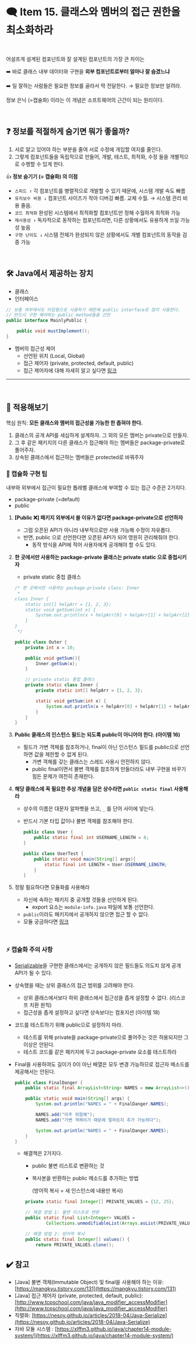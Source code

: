 
# 🗨️ Item 15. 클래스와 멤버의 접근 권한을 최소화하라

<br/>

어설프게 설계된 컴포넌트와 잘 설계된 컴포넌트의 가장 큰 차이는 

  ➡️ 바로 클래스 내부 데이터와 구현을 **외부 컴포넌트로부터 얼마나 잘 숨겼느냐**

  ➡️ 일 잘하는 사람들은 필요한 정보를 골라서 딱 전달한다. → 필요한 정보만 알려라.

정보 은닉 (=캡슐화) 이라는 이 개념은 소프트웨어의 근간이 되는 원리이다.

<br/>

## ❓ 정보를 적절하게 숨기면 뭐가 좋을까?

1. 서로 알고 있어야 하는 부분을 줄여 서로 수정에 개입할 여지를 줄인다.
2. 그렇게 컴포넌트들을 독립적으로 만들어, 개발, 테스트, 최적화, 수정 들을 개별적으로 수행할 수 있게 한다.

👍 **정보 숨기기 (= 캡슐화) 의 이점**

- `스피드 ↑` 각 컴포넌트를 병렬적으로 개발할 수 있기 때문에, 시스템 개발 속도 빠름
- `유지보수 비용 ↓` 컴포넌트 사이즈가 작아 디버깅 빠름. 교체 수월. → 시스템 관리 비용 줄음.
- `코드 최적화` 완성된 시스템에서 최적화할 컴포넌트만 정해 수월하게 최적화 가능
- `재사용성 ↑` 독자적으로 동작하는 컴포넌트라면, 다른 상황에서도 유용하게 쓰일 가능성 높음
- `구현 난이도 ↓` 시스템 전체가 완성되지 않은 상황에서도 개별 컴포넌트의 동작을 검증 가능

<br/>

## 🛠️ Java에서 제공하는 장치

- 클래스
- 인터페이스

```java
// 보통 외부에서도 타입형으로 사용하기 때문에 public interface로 많이 사용한다.
// 반드시 구현 해야하는 public method들을 선언
public interface MainlyPublic {

    public void mustImplement();
}
```

- 멤버의 접근성 제어
    - 선언된 위치 (Local, Global)
    - 접근 제어자 (private, protected, default, public)
    - 접근 제어자에 대해 자세히 알고 싶다면 [링크](접근제어자.md)
---

<br/>

## 📌 적용해보기

핵심 원칙: **모든 클래스와 멤버의 접근성을 가능한 한 좁혀야 한다.**

1. 클래스의 공개 API를 세심하게 설계하자. 그 외의 모든 멤버는 private으로 만들자.
2. 그 후 같은 패키지의 다른 클래스가 접근해야 하는 멤버들은 package-private로 풀어주자.
3. 상속된 클래스에서 접근하는 멤버들은 protected로 바꿔주자

### 📝 캡슐화 구현 팁

내부와 외부에서 접근이 필요한 톱레벨 클래스에 부여할 수 있는 접근 수준은 2가지다.

- package-private (=default)
- public

1. **[Public ❌] 패키지 외부에서 쓸 이유가 없다면 package-private으로 선언하자**
    - 그럼 오픈된 API가 아니라 내부적으로만 사용 가능해 수정이 자유롭다.
    - 반면, public 으로 선언한다면 오픈된 API가 되어 영원히 관리해줘야 한다.
        - 동작 방식을 API에 적어 사용자에게 공개해야 할 수도 있다.

2. **한 곳에서만 사용하는 package-private 클래스는 private static 으로 중첩시키자**
    - private static 중첩 클래스
    
    ```java
    /* 한 곳에서만 사용하는 package-private class: Inner
     *
    class Inner {
        static int[] helpArr = {1, 2, 3};
        static void getSum(int x) {
            System.out.println(x + helpArr[0] + helpArr[1] + helpArr[2]);
        }
    }
     */
    
    public class Outer {
        private int x = 10;
    
        public void getSum(){
            Inner.getSum(x);
        }
    
        // private static 중첩 클래스
        private static class Inner {
            private static int[] helpArr = {1, 2, 3};
    
            static void getSum(int x) {
                System.out.println(x + helpArr[0] + helpArr[1] + helpArr[2]);
            }
        }   
    }
    ```
    

3. **Public 클래스의 인스턴스 필드는 되도록 public이 아니어야 한다. (아이템 16)**
    - 필드가 가변 객체를 참조하거나, final이 아닌 인스턴스 필드를 public으로 선언하면 값을 제한할 수 없게 된다.
        - 가변 객체를 갖는 클래스는 스레드 사용시 안전하지 않다.
        - public final이면서 불변 객체를 참조하게 만들더라도 내부 구현을 바꾸기 힘든 문제가 여전히 존재한다.
        
4. **해당 클래스에 꼭 필요한 추상 개념을 담은 상수라면 `public static final` 사용해라**
    - 상수의 이름은 대문자 알파벳을 쓰고, `_` 를 단어 사이에 넣는다.
    - 반드시 기본 타입 값이나 불변 객체를 참조해야 한다.
        
        ```java
        public class User {
            public static final int USERNAME_LENGTH = 8;
        }
        
        public class UserTest {
            public static void main(String[] args){
                static final int LENGTH = User.USERNAME_LENGTH;
            }
        }
        ```
        

5. 정말 필요하다면 모듈화를 사용해라
    - 자신에 속하는 패키지 중 공개할 것들을 선언하게 된다.
        - export 요소는 `module-info.java` 파일에 보통 선언한다.
    - `public`이라도 패키지에서 공개하지 않으면 접근 할 수 없다.
    - 모듈 궁금하다면 [링크](https://xlffm3.github.io/java/chapter14-module-system/)

<br/>

### ⚡ 캡슐화 주의 사항

- [Serializable](https://nesoy.github.io/articles/2018-04/Java-Serialize)을 구현한 클래스에서는 공개하지 않은 필드들도 의도치 않게 공개 API가 될 수 있다.

- 상속했을 때는 상위 클래스의 접근 범위를 고려해야 한다.
    - 상위 클래스에서보다 하위 클래스에서 접근성을 좁게 설정할 수 없다. (리스코프 치환 원칙)
    - 접근성을 좁게 설정하고 싶다면 상속보다는 컴포지션 (아이템 18)
    
- 코드를 테스트하기 위해 public으로 설정하지 마라.
    - 테스트를 위해 private을 package-private으로 풀어주는 것은 허용되지만 그 이상은 안된다.
    - 테스트 코드를 같은 패키지에 두고 package-private 요소를 테스트하라
    
- Final을 사용하여도 길이가 0이 아닌 배열은 모두 변경 가능하므로 접근자 메소드를 제공해서는 안된다.
    
    ```java
    public class FinalDanger {
        public static final ArrayList<String> NAMES = new ArrayList<>();
    
        public static void main(String[] args) {
            System.out.println("NAMES = " + FinalDanger.NAMES);
    
            NAMES.add("아주 위험해");
            NAMES.add("가변 객체이기 때문에 얼마든지 추가 가능하다");
    
            System.out.println("NAMES = " + FinalDanger.NAMES);
        }
    }
    ```
    
    - 해결책은 2가지다.
        - public 불변 리스트로 변환하는 것
        - 복사본을 반환하는 public 메소드를 추가하는 방법
            
            (방어적 복사 = 새 인스턴스에 내용만 복사)
            
    
    ```java
        private static final Integer[] PRIVATE_VALUES = {12, 25};
    
        // 해결 방법 1: 불변 리스트로 변환
        public static final List<Integer> VALUES =
                Collections.unmodifiableList(Arrays.asList(PRIVATE_VALUES)); 
    
        // 해결 방법 2: 방어적 복사
        public static final Integer[] values() {
            return PRIVATE_VALUES.clone();
    ```
    

## ✔️ 참고

- [Java] 불변 객체(Immutable Object) 및 final을 사용해야 하는 이유: [https://mangkyu.tistory.com/131](https://mangkyu.tistory.com/131)
- [Java] 접근 제어자 (private, protected, default, public):  [http://www.tcpschool.com/java/java_modifier_accessModifier](http://www.tcpschool.com/java/java_modifier_accessModifier)
- 직렬화: [https://nesoy.github.io/articles/2018-04/Java-Serialize](https://nesoy.github.io/articles/2018-04/Java-Serialize)
- 자바 모듈 시스템 : [https://xlffm3.github.io/java/chapter14-module-system/](https://xlffm3.github.io/java/chapter14-module-system/)
